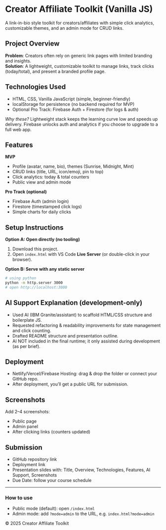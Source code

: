 # Creator Affiliate Toolkit (Vanilla JS)

A link-in-bio style toolkit for creators/affiliates with simple click analytics, customizable themes, and an admin mode for CRUD links.

## Project Overview
**Problem**: Creators often rely on generic link pages with limited branding and insights.  
**Solution**: A lightweight, customizable toolkit to manage links, track clicks (today/total), and present a branded profile page.

## Technologies Used
- HTML, CSS, Vanilla JavaScript (simple, beginner-friendly)
- localStorage for persistence (no backend required for MVP)
- Optional Pro Track: Firebase Auth + Firestore (for logs & auth)

*Why these?* Lightweight stack keeps the learning curve low and speeds up delivery. Firebase unlocks auth and analytics if you choose to upgrade to a full web app.

## Features
**MVP**
- Profile (avatar, name, bio), themes (Sunrise, Midnight, Mint)
- CRUD links (title, URL, icon/emoji, pin to top)
- Click analytics: today & total counters
- Public view and admin mode

**Pro Track (optional)**
- Firebase Auth (admin login)
- Firestore (timestamped click logs)
- Simple charts for daily clicks

## Setup Instructions
**Option A: Open directly (no tooling)**
1. Download this project.
2. Open `index.html` with VS Code **Live Server** (or double-click in your browser).

**Option B: Serve with any static server**
```bash
# using python
python -m http.server 3000
# open http://localhost:3000
```

## AI Support Explanation (development-only)
- Used AI (IBM Granite/assistant) to scaffold HTML/CSS structure and boilerplate JS.
- Requested refactoring & readability improvements for state management and click counting.
- Drafted README structure and presentation outline.
- AI NOT included in the final runtime; it only assisted during development (as per brief).

## Deployment
- Netlify/Vercel/Firebase Hosting: drag & drop the folder or connect your GitHub repo.
- After deployment, you’ll get a public URL for submission.

## Screenshots
Add 2–4 screenshots:
- Public page
- Admin panel
- After clicking links (counters updated)

## Submission
- GitHub repository link
- Deployment link
- Presentation slides with: Title, Overview, Technologies, Features, AI Support, Screenshots
- Due Date: follow your course schedule

---

### How to use
- Public mode (default): open `/index.html`
- Admin mode: add `?mode=admin` to the URL, e.g. `index.html?mode=admin`

© 2025 Creator Affiliate Toolkit
